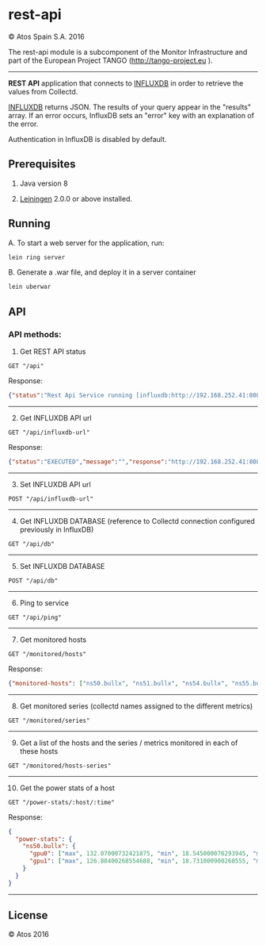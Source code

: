 # rest-api

&copy; Atos Spain S.A. 2016

The rest-api module is a subcomponent of the Monitor Infrastructure and part of the European Project TANGO (http://tango-project.eu ).

-----------------------

**REST API** application that connects to [INFLUXDB](https://docs.influxdata.com/influxdb) in order to retrieve the values from Collectd.

[INFLUXDB](https://docs.influxdata.com/influxdb/v1.2/guides/querying_data/) returns JSON. The results of your query appear in the "results" array. If an error occurs, InfluxDB sets an "error" key with an explanation of the error.

Authentication in InfluxDB is disabled by default.

## Prerequisites

1. Java version 8

2. [Leiningen][] 2.0.0 or above installed.

[leiningen]: https://github.com/technomancy/leiningen

## Running

A. To start a web server for the application, run:

```bash
lein ring server
```

B. Generate a .war file, and deploy it in a server container

```bash
lein uberwar
```

## API

### API methods:

1. Get REST API status

```
GET "/api"
```

Response:

```json
{"status":"Rest Api Service running [influxdb:http://192.168.252.41:8086]...","message":"","response":"","version":"0.1.0"}
```
-----------------------

2. Get INFLUXDB API url

```
GET "/api/influxdb-url"
```

Response:

```json
{"status":"EXECUTED","message":"","response":"http://192.168.252.41:8086"}
```

-----------------------

3. Set INFLUXDB API url

```
POST "/api/influxdb-url"
```


-----------------------

4. Get INFLUXDB DATABASE (reference to Collectd connection configured previously in InfluxDB)

```
GET "/api/db"
```

-----------------------

5. Set INFLUXDB DATABASE

```
POST "/api/db"
```

-----------------------

6. Ping to service

```
GET "/api/ping"
```

-----------------------

7. Get monitored hosts

```
GET "/monitored/hosts"
```

Response:

```json
{"monitored-hosts": ["ns50.bullx", "ns51.bullx", "ns54.bullx", "ns55.bullx", "ns56.bullx"]}
```

-----------------------

8. Get monitored series (collectd names assigned to the different metrics)

```
GET "/monitored/series"
```

-----------------------

9. Get a list of the hosts and the series / metrics monitored in each of these hosts

```
GET "/monitored/hosts-series"
```

-----------------------

10. Get the power stats of a host

```
GET "/power-stats/:host/:time"
```

Response:

```json
{
  "power-stats": {
    "ns50.bullx": {
      "gpu0": ["max", 132.07000732421875, "min", 18.545000076293945, "mean", 20.290325199615207],
      "gpu1": ["max", 126.88400268554688, "min", 18.731000900268555, "mean", 20.317622574830658],
    }
  }
}

```

-----------------------

## License

  &copy; Atos 2016
